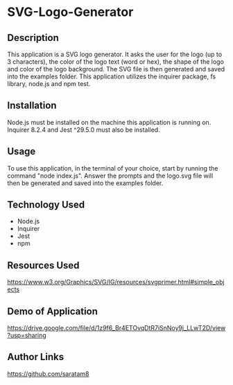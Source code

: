 # SVG-Logo-Generator

## Description

This application is a SVG logo generator. It asks the user for the logo (up to 3 characters), the color of the logo text (word or hex), the shape of the logo and color of the logo background. The SVG file is then generated and saved into the examples folder. This application utilizes the inquirer package, fs library, node.js and npm test. 

## Installation

Node.js must be installed on the machine this application is running on. Inquirer 8.2.4 and Jest ^29.5.0 must also be installed. 

## Usage

To use this application, in the terminal of your choice, start by running the command "node index.js". Answer the prompts and the logo.svg file will then be generated and saved into the examples folder.

## Technology Used

* Node.js
* Inquirer
* Jest
* npm

## Resources Used

https://www.w3.org/Graphics/SVG/IG/resources/svgprimer.html#simple_objects

## Demo of Application

https://drive.google.com/file/d/1z9f6_Br4ETOvqDtR7iSnNoy9j_LLwT2D/view?usp=sharing

## Author Links

https://github.com/saratam8